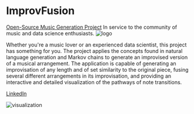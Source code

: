 # ImprovFusion
[Open-Source Music Generation Project](http://improvfusion.com)
In service to the community of music and data science enthusiasts.
![logo](https://github.com/leo-step/ImprovFusion/blob/master/logo.png)

Whether you're a music lover or an experienced data scientist, this project has something for you. The project applies the concepts found in natural language generation and Markov chains to generate an improvised version of a musical arrangement. The application is capable of generating an improvisation of any length and of set similarity to the original piece, fusing several different arrangements in its improvisation, and providing an interactive and detailed visualization of the pathways of note transitions.

[LinkedIn](https://www.linkedin.com/in/leo-stepanewk/)

![visualization](https://github.com/leo-step/ImprovFusion/blob/master/samples/furelise/visualization.gif)
